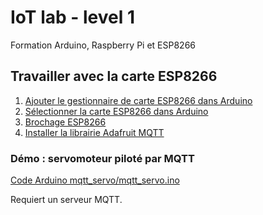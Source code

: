 # IoT lab - level 1

Formation Arduino, Raspberry Pi et ESP8266

## Travailler avec la carte ESP8266

1. [Ajouter le gestionnaire de carte ESP8266 dans Arduino](arduino_esp8266_board_manager.md)
2. [Sélectionner la carte ESP8266 dans Arduino](arduino_esp8266_board.md)
3. [Brochage ESP8266](D1_Mini_Pinout_Diagram.pdf)
4. [Installer la librairie Adafruit MQTT](adafruit_mqtt.md)

### Démo : servomoteur piloté par MQTT

[Code Arduino mqtt_servo/mqtt_servo.ino](mqtt_servo/mqtt_servo.ino)

Requiert un serveur MQTT.

